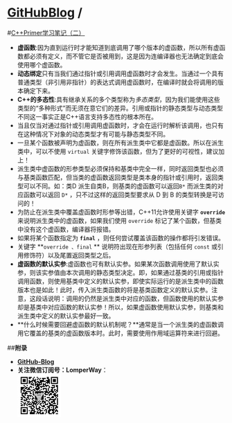 [**GitHubBlog**](https://github.com/bbxytl/bbxytl.github.com/tree/master/blog#home--githubblog) /
=====
#[C++Primer学习笔记（二）](https://github.com/bbxytl/bbxytl.github.com/blob/master/blog/pages/8_C++Primer学习笔记（二）.md#githubblog-)

- **虚函数**:因为直到运行时才能知道到底调用了哪个版本的虚函数，所以所有虚函数都必须有定义，而不管它是否被用到，这是因为连编译器也无法确定到底会使用哪个虚函数。
- **动态绑定**只有当我们通过指针或引用调用虚函数时才会发生。当通过一个具有普通类型（非引用非指针）的表达式调用虚函数时，在编译时就会将调用的版本确定下来。
- **C++的多态性**:具有继承关系的多个类型称为*多态类型*，因为我们能使用这些类型的“多种形式”而无须在意它们的差异。引用或指针的静态类型与动态类型不同这一事实正是C++语言支持多态性的根本所在。
- 当且仅当对通过指针或引用调用虚函数时，才会在运行时解析该调用，也只有在这种情况下对象的动态类型才有可能与静态类型不同。
- 一旦某个函数被声明为虚函数，则在所有派生类中它都是虚函数。所以在派生类中，可以不使用 `virtual` 关键字修饰该函数，但为了更好的可视性，建议加上！
- 派生类中虚函数的形参类型必须保持和基类中完全一样，同时返回类型也必须与基类函数匹配，但当类的虚函数返回类型是类本身的指针或引用时，返回类型可以不同。如：类D 派生自类B，则基类的虚函数可以返回`B*` 而派生类的对应函数可以返回 `D*` ，只不过这样的返回类型要求从 D 到 B 的类型转换是可访问的！
- 为防止在派生类中覆盖虚函数时形参等出错，C++11允许使用关键字 **`override`** 来说明派生类中的虚函数，如果我们使用 `override` 标记了某个函数，但基类中没有这个虚函数，编译器将报错。
- 如果将某个函数指定为 **`final`** ，则任何尝试覆盖该函数的操作都将引发错误。
- 关键字 **`override 、final` ** 说明符出现在形参列表（包括任何 `const` 或引用修饰符）以及尾置返回类型之后。
- **虚函数的默认实参**:虚函数也可有默认实参。如果某次函数调用使用了默认实参，则该实参值由本次调用的静态类型决定。即，如果通过基类的引用或指针调用函数，则使用基类中定义的默认实参，即使实际运行的是派生类中的函数版本也是如此！此时，传入派生类函数的将是基类函数定义的默认实参。注意，这段话说明：调用的仍然是派生类中对应的函数，但函数使用的默认实参却是基类中对应函数的默认实参！所以，如果虚函数使用默认实参，则基类和派生类中定义的默认实参最好一致。
- **什么时候需要回避虚函数的默认机制呢？**通常是当一个派生类的虚函数调用它覆盖的基类的虚函数版本时。此时，需要使用作用域运算符来进行回避。











##**附录**
- **[GitHub-Blog](http://bbxytl.github.io/)**
- **关注微信订阅号：LomperWay**：     
    ![关注微信订阅号](./images/qrcodes/qrcode_100.jpg)



